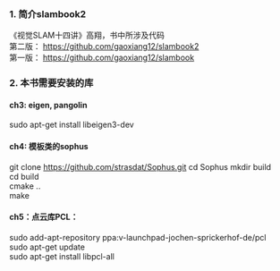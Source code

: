 ### 1. 简介slambook2
《视觉SLAM十四讲》高翔，书中所涉及代码  
第二版： https://github.com/gaoxiang12/slambook2  
第一版： https://github.com/gaoxiang12/slambook  
 
### 2. 本书需要安装的库    
#### ch3: eigen, pangolin
sudo apt-get install libeigen3-dev  


#### ch4: 模板类的sophus 
git clone https://github.com/strasdat/Sophus.git
cd Sophus 
mkdir build  
cd build  
cmake ..  
make  

#### ch5：点云库PCL：    
sudo add-apt-repository ppa:v-launchpad-jochen-sprickerhof-de/pcl  
sudo apt-get update  
sudo apt-get install libpcl-all  
